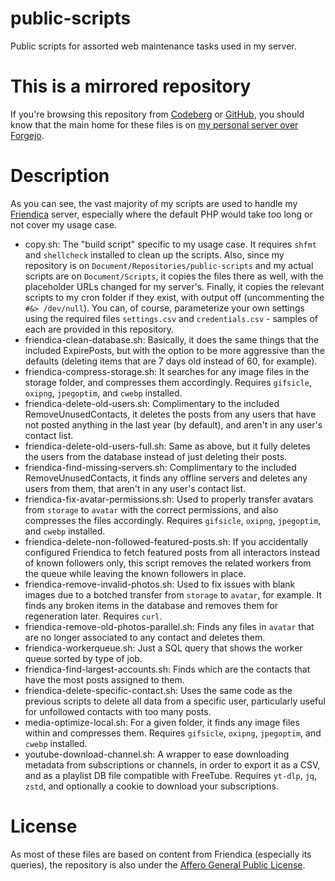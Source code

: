 # public-scripts

Public scripts for assorted web maintenance tasks used in my server.

# This is a mirrored repository

If you're browsing this repository from [Codeberg](https://codeberg.org/csolisr/public-scripts) or [GitHub](https://github.com/csolisr/public-scripts), you should know that the main home for these files is on [my personal server over Forgejo](https://code.azkware.net/csolisr/public-scripts).

# Description

As you can see, the vast majority of my scripts are used to handle my [Friendica](https://friendi.ca) server, especially where the default PHP would take too long or not cover my usage case.

* copy.sh: The "build script" specific to my usage case. It requires `shfmt` and `shellcheck` installed to clean up the scripts. Also, since my repository is on `Document/Repositories/public-scripts` and my actual scripts are on `Document/Scripts`, it copies the files there as well, with the placeholder URLs changed for my server's. Finally, it copies the relevant scripts to my cron folder if they exist, with output off (uncommenting the `#&> /dev/null`). You can, of course, parameterize your own settings using the required files `settings.csv` and `credentials.csv` - samples of each are provided in this repository.
* friendica-clean-database.sh: Basically, it does the same things that the included ExpirePosts, but with the option to be more aggressive than the defaults (deleting items that are 7 days old instead of 60, for example).
* friendica-compress-storage.sh: It searches for any image files in the storage folder, and compresses them accordingly. Requires `gifsicle`, `oxipng`, `jpegoptim`, and `cwebp` installed.
* friendica-delete-old-users.sh: Complimentary to the included RemoveUnusedContacts, it deletes the posts from any users that have not posted anything in the last year (by default), and aren't in any user's contact list.
* friendica-delete-old-users-full.sh: Same as above, but it fully deletes the users from the database instead of just deleting their posts.
* friendica-find-missing-servers.sh: Complimentary to the included RemoveUnusedContacts, it finds any offline servers and deletes any users from them, that aren't in any user's contact list.
* friendica-fix-avatar-permissions.sh: Used to properly transfer avatars from `storage` to `avatar` with the correct permissions, and also compresses the files accordingly. Requires `gifsicle`, `oxipng`, `jpegoptim`, and `cwebp` installed.
* friendica-delete-non-followed-featured-posts.sh: If you accidentally configured Friendica to fetch featured posts from all interactors instead of known followers only, this script removes the related workers from the queue while leaving the known followers in place.
* friendica-remove-invalid-photos.sh: Used to fix issues with blank images due to a botched transfer from `storage` to `avatar`, for example. It finds any broken items in the database and removes them for regeneration later. Requires `curl`.
* friendica-remove-old-photos-parallel.sh: Finds any files in `avatar` that are no longer associated to any contact and deletes them.
* friendica-workerqueue.sh: Just a SQL query that shows the worker queue sorted by type of job.
* friendica-find-largest-accounts.sh: Finds which are the contacts that have the most posts assigned to them.
* friendica-delete-specific-contact.sh: Uses the same code as the previous scripts to delete all data from a specific user, particularly useful for unfollowed contacts with too many posts.
* media-optimize-local.sh: For a given folder, it finds any image files within and compresses them. Requires `gifsicle`, `oxipng`, `jpegoptim`, and `cwebp` installed.
* youtube-download-channel.sh: A wrapper to ease downloading metadata from subscriptions or channels, in order to export it as a CSV, and as a playlist DB file compatible with FreeTube. Requires `yt-dlp`, `jq`, `zstd`, and optionally a cookie to download your subscriptions.

# License

As most of these files are based on content from Friendica (especially its queries), the repository is also under the [Affero General Public License](https://www.gnu.org/licenses/agpl-3.0.en.html).
